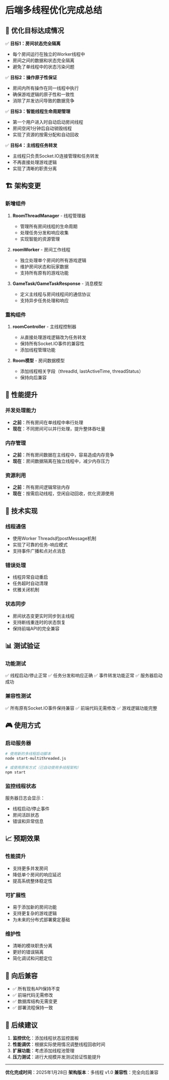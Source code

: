 # 后端多线程优化完成总结

## 🎯 优化目标达成情况

✅ **目标1：房间状态完全隔离**
- 每个房间运行在独立的Worker线程中
- 房间之间的数据和状态完全隔离
- 避免了单线程中的状态污染问题

✅ **目标2：操作原子性保证**
- 房间内所有操作在同一线程中执行
- 确保游戏逻辑的原子性和一致性
- 消除了并发访问导致的数据竞争

✅ **目标3：智能线程生命周期管理**
- 第一个用户进入时自动启动房间线程
- 房间空闲1分钟后自动销毁线程
- 实现了资源的按需分配和自动回收

✅ **目标4：主线程任务转发**
- 主线程只负责Socket.IO连接管理和任务转发
- 不再直接处理游戏逻辑
- 实现了清晰的职责分离

## 🏗️ 架构变更

### 新增组件

1. **RoomThreadManager** - 线程管理器
   - 管理所有房间线程的生命周期
   - 处理任务分发和响应收集
   - 实现智能的资源管理

2. **roomWorker** - 房间工作线程
   - 独立处理单个房间的所有游戏逻辑
   - 维护房间状态和玩家数据
   - 支持所有原有的游戏功能

3. **GameTask/GameTaskResponse** - 消息模型
   - 定义主线程与房间线程间的通信协议
   - 支持异步任务处理和响应

### 重构组件

1. **roomController** - 主线程控制器
   - 从直接处理游戏逻辑改为任务转发
   - 保持所有Socket.IO事件的兼容性
   - 添加线程管理功能

2. **Room模型** - 房间数据模型
   - 添加线程相关字段（threadId, lastActiveTime, threadStatus）
   - 保持向后兼容

## 🚀 性能提升

### 并发处理能力
- **之前**：所有房间在单线程中串行处理
- **现在**：不同房间可以并行处理，提升整体吞吐量

### 内存管理
- **之前**：所有房间数据在主线程中，容易造成内存竞争
- **现在**：房间数据隔离在独立线程中，减少内存压力

### 资源利用
- **之前**：所有房间逻辑常驻内存
- **现在**：按需启动线程，空闲自动回收，优化资源使用

## 🔧 技术实现

### 线程通信
- 使用Worker Threads的postMessage机制
- 实现了可靠的任务-响应模式
- 支持事件广播和点对点消息

### 错误处理
- 线程异常自动重启
- 任务超时自动清理
- 优雅关闭机制

### 状态同步
- 房间状态变更实时同步到主线程
- 支持断线重连时的状态恢复
- 保持前端API的完全兼容

## 📊 测试验证

### 功能测试
✅ 线程启动/停止正常
✅ 任务分发和响应正确
✅ 事件转发功能正常
✅ 服务器启动成功

### 兼容性测试
✅ 所有原有Socket.IO事件保持兼容
✅ 前端代码无需修改
✅ 游戏逻辑功能完整

## 🎮 使用方式

### 启动服务器
```bash
# 使用新的多线程启动脚本
node start-multithreaded.js

# 或使用原有方式（已自动使用多线程架构）
npm start
```

### 监控线程状态
服务器日志会显示：
- 线程启动/停止事件
- 房间活跃状态
- 错误和异常信息

## 📈 预期效果

### 性能提升
- 支持更多并发房间
- 降低单个房间的响应延迟
- 提高系统整体稳定性

### 可扩展性
- 易于添加新的房间功能
- 支持更复杂的游戏逻辑
- 为未来的分布式部署奠定基础

### 维护性
- 清晰的模块职责分离
- 更好的错误隔离
- 简化调试和问题定位

## 🔄 向后兼容

- ✅ 所有现有API保持不变
- ✅ 前端代码无需修改
- ✅ 数据库结构无需变更
- ✅ 部署流程保持一致

## 📝 后续建议

1. **监控优化**：添加线程状态监控面板
2. **性能调优**：根据实际使用情况调整线程回收时间
3. **扩展功能**：考虑添加线程池管理
4. **压力测试**：进行大规模并发测试验证性能提升

---

**优化完成时间**：2025年1月28日
**架构版本**：多线程 v1.0
**兼容性**：完全向后兼容 